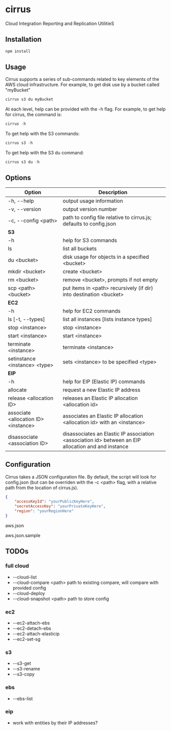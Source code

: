 # cirrus
Cloud Integration Reporting and Replication UtilitieS

## Installation
```javascript
npm install
```

## Usage
Cirrus supports a series of sub-commands related to key elements of the AWS cloud infrastructure.
For example, to get disk use by a bucket called "myBucket"

```javascript
cirrus s3 du myBucket
```

At each level, help can be provided with the -h flag. For example, to get help for cirrus, the command is:

```javascript
cirrus -h
```

To get help with the S3 commands:

```javascript
cirrus s3 -h
```

To get help with the S3 du command:

```javascript
cirrus s3 du -h
```


## Options
| Option             | Description                                              |
|--------------------|----------------------------------------------------------|
| -h, --help | output usage information |
| -v, --version | output version number |
| -c, --config &lt;path&gt; | path to config file relative to cirrus.js; defaults to config.json |
|   **S3**                              ||
| -h | help for S3 commands |
| ls | list all buckets |
| du &lt;bucket&gt; | disk usage for objects in a specified &lt;bucket&gt; |
| mkdir &lt;bucket&gt; | create &lt;bucket&gt; |
| rm &lt;bucket&gt; | remove &lt;bucket&gt;, prompts if not empty |
| scp &lt;path&gt; &lt;bucket&gt; | put items in &lt;path&gt; recursively (if dir) into destination &lt;bucket&gt; |
|   **EC2**                              ||
| -h | help for EC2 commands |
| ls &#91;-t, --types&#93; | list all instances &#91;lists instance types&#93; |
| stop &lt;instance&gt; | stop &lt;instance&gt; |
| start &lt;instance&gt; | start &lt;instance&gt; |
| terminate &lt;instance&gt; | terminate &lt;instance&gt; |
| setinstance &lt;instance&gt; &lt;type&gt; | sets &lt;instance&gt; to be specified &lt;type&gt; |
|   **EIP**                              ||
| -h | help for EIP (Elastic IP) commands |
| allocate | request a new Elastic IP address |
| release &lt;allocation ID&gt; | releases an Elastic IP allocation &lt;allocation id&gt; |
| associate &lt;allocation ID&gt; &lt;instance&gt; | associates an Elastic IP allocation &lt;allocation id&gt; with an &lt;instance&gt; |
| disassociate &lt;association ID&gt; | disassociates an Elastic IP association &lt;association id&gt; between an EIP allocation and and instance |

## Configuration
Cirrus takes a JSON configuration file. By default, the script will look for config.json (but can be overriden with the -c &lt;path&gt; flag, with a relative path from the location of cirrus.js).

```json
{
    "accessKeyId": "yourPublicKeyHere",
    "secretAccessKey": "yourPrivateKeyHere",
    "region": "yourRegionHere"
}
```

aws.json

aws.json.sample

## TODOs
### full cloud
- --cloud-list
- --cloud-compare &lt;path&gt; path to existing compare, will compare with provided config
- --cloud-deploy
- --cloud-snapshot &lt;path&gt; path to store config

### ec2
- --ec2-attach-ebs
- --ec2-detach-ebs
- --ec2-attach-elasticip
- --ec2-set-sg

### s3
- --s3-get
- --s3-rename
- --s3-copy

### ebs
-  --ebs-list

### eip
- work with entities by their IP addresses?